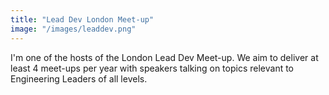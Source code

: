 ```yaml
---
title: "Lead Dev London Meet-up"
image: "/images/leaddev.png"
---
```

I'm one of the hosts of the London Lead Dev Meet-up. We aim to deliver at least 4 meet-ups per year with speakers talking on topics relevant to Engineering Leaders of all levels. 